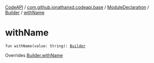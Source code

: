 [CodeAPI](../../../index.md) / [com.github.jonathanxd.codeapi.base](../../index.md) / [ModuleDeclaration](../index.md) / [Builder](index.md) / [withName](.)

# withName

`fun withName(value: String): `[`Builder`](index.md)

Overrides [Builder.withName](../../-named/-builder/with-name.md)

